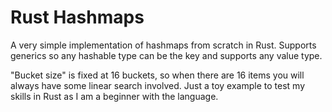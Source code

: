 # Rust Hashmaps

A very simple implementation of hashmaps from scratch in Rust. Supports generics so any hashable type can be the key and supports any value type.

"Bucket size" is fixed at 16 buckets, so when there are 16 items you will always have some linear search involved. Just a toy example to test my skills in Rust as I am a beginner with the language.
